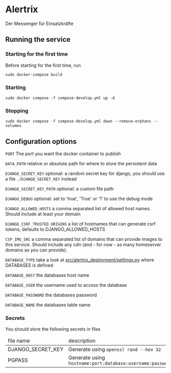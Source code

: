# Alertrix
Der Messenger für Einsatzkräfte


## Running the service
### Starting for the first time
Before starting for the first time, run
```commandline
sudo docker-compose build
```
### Starting
```commandline
sudo docker compose -f compose-develop.yml up -d
```
### Stopping
```commandline
sudo docker compose -f compose-develop.yml down --remove-orphans --volumes
```


## Configuration options

`PORT`  The port you want the docker container to publish

`DATA_PATH`  relative or absolute path for where to store the persistent data

`DJANGO_SECRET_KEY`  optional: a random secret key for django, you should use a file `./DJANGO_SECRET_KEY` instead

`DJANGO_SECRET_KEY_PATH` optional: a custom file path

`DJANGO_DEBUG`  optional: set to 'true', 'True' or '1' to use the debug mode

`DJANGO_ALLOWED_HOSTS`  a comma separated list of allowed host names. Should include at least your domain

`DJANGO_CSRF_TRUSTED_ORIGINS`  a list of hostnames that can generate csrf tokens, defaults to DJANGO_ALLOWED_HOSTS

`CSP_IMG_SRC`  a comma separated list of domains that can provide images to this service. Should include any cdn (and - for now - as many homeserver domains as you can provide).

`DATABASE_TYPE`  take a look at [src/alertrix_deployment/settings.py](./src/alertrix_deployment/settings.py) where DATABASES is defined

`DATABASE_HOST`  the databases host name

`DATABASE_USER`  the username used to access the database

`DATABASE_PASSWORD`  the databases password

`DATABASE_NAME` the databases table name

### Secrets

You should store the following secrets in files

<table>
<thead><td>file name</td><td>description</td></thead>
<tr><td>DJANGO_SECRET_KEY</td><td>Generate using <code>openssl rand --hex 32</code></td></tr>
<tr><td>PGPASS</td><td>Generate using <code>hostname:port:database:username:password</code></td></tr>
</table>

